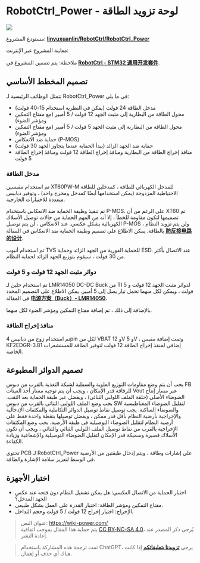 # RobotCtrl_Power - لوحة تزويد الطاقة

![](https://wiki-media-1253965369.cos.ap-guangzhou.myqcloud.com/img/20220527113517.png)

مستودع المشروع: [**linyuxuanlin/RobotCtrl/RobotCtrl_Power**](https://github.com/linyuxuanlin/RobotCtrl/tree/main/RobotCtrl_MultiBoard_Project/RobotCtrl_Power)

معاينة المشروع عبر الإنترنت:

<div class="altium-iframe-viewer">
  <div
    class="altium-ecad-viewer"
    data-project-src="https://github.com/linyuxuanlin/RobotCtrl/raw/main/RobotCtrl_MultiBoard_Project/RobotCtrl_Power_V0.3B.zip"
  ></div>
</div>

ملاحظة: يتم تضمين المشروع في [**RobotCtrl - STM32 通用开发套件**](https://wiki-power.com/ar/RobotCtrl-STM32%E9%80%9A%E7%94%A8%E5%BC%80%E5%8F%91%E5%A5%97%E4%BB%B6).

## تصميم المخطط الأساسي

تتمثل الوظائف الرئيسية لـ RobotCtrl_Power في ما يلي:

- مدخل الطاقة 24 فولت (يمكن في النظرية استخدام 15-40 فولت)
- محول الطاقة من البطارية إلى مثبت الجهد 12 فولت / 5 أمبير (مع مفتاح التمكين ومؤشر الضوء)
- محول الطاقة من البطارية إلى مثبت الجهد 5 فولت / 5 أمبير (مع مفتاح التمكين ومؤشر الضوء)
- حماية ضد الانعكاس (P-MOS)
- حماية ضد الجهد الزائد (يبدأ الحماية عندما يتجاوز الجهد 30 فولت)
- منافذ إخراج الطاقة من البطارية ومنافذ إخراج الطاقة 12 فولت ومنافذ إخراج الطاقة 5 فولت

### مدخل الطاقة

تم استخدام مقبسين XT60PW-M للمدخل الكهربائي للطاقة ، كمدخلين للطاقة الاحتياطية المزدوجة (يمكن استخدامها أيضًا كمدخل ومخرج واحد) ، وتوفير دبابيس متعددة للاختبارات الخارجية.

تم تنفيذ وظيفة الحماية ضد الانعكاس باستخدام P-MOS. على الرغم من أن XT60 تم تصميمها لتكون مقاومة للخطأ ، إلا أنه من المهم الحماية من حالات توصيل الأسلاك الكهربائية بشكل عكسي. عند الانعكاس ، لن يتم توصيل P-MOS ، ولن يتم تزويد النظام بالطاقة. يمكن الاطلاع على تصميم وظيفة الحماية ضد الانعكاس في المقالة [**防反接电路的设计**](https://wiki-power.com/ar/%E9%98%B2%E5%8F%8D%E6%8E%A5%E7%94%B5%E8%B7%AF%E7%9A%84%E8%AE%BE%E8%AE%A1).

تم استخدام أنبوب TVS للحماية الفورية من الجهد الزائد وحماية ESD. عند الاتصال بأكثر من 30 فولت ، سيقوم بتوزيع الجهد الزائد لحماية النظام.

### دوائر مثبت الجهد 12 فولت و 5 فولت

تم استخدام حلين لـ LMR14050 DC-DC Buck من TI لدوائر مثبت الجهد 12 فولت و 5 فولت ، ويمكن لكل منهما تحمل تيار يصل إلى 5 أمبير. يمكن الاطلاع على التصميم المحدد في المقالة [**电源方案（Buck）- LMR14050**](https://wiki-power.com/ar/%E7%94%B5%E6%BA%90%E6%96%B9%E6%A1%88%EF%BC%88Buck%EF%BC%89-LMR14050).

بالإضافة إلى ذلك ، تم إضافة مفتاح التمكين ومؤشر الضوء لكل منهما.

### منافذ إخراج الطاقة

تم استخدام زوج من دبابيس 4pin لكل من VBAT و 12V و 5V ، وتمت إضافة مقبس KF2EDGR-3.81 إضافي لمنفذ إخراج الطاقة 12 فولت لتوفير الطاقة للمستشعرات الخاصة.

## تصميم الدوائر المطبوعة

يجب أن يتم وضع مقاومات التوزيع العلوية والسفلية لشبكة التغذية بالقرب من دبوس FB للرقاقة قدر الإمكان ، ويجب أن يتم توجيه مسار أخذ العينات Vout عبر مسار إنتاج الضوضاء الأصلي (حلقة الملف اللولبي الثنائي) ، ويفضل عبر طبقة الحماية بعد الثقب. يجب وضع الملف اللولبي الثنائي بالقرب من دبوس SW لتقليل الضوضاء المغناطيسية والضوضاء الساكنة. يجب توصيل نقاط توصيل الدوائر التكاملية والمكثفات الإدخالية والإخراجية بأرضية النظام بأقل قدر ممكن ، ويفضل توصيلها بنقطة واحدة فقط على أرضية النظام لتقليل الضوضاء التوصيلية في طبقة الأرضية. يجب وضع المكثفات الإخراجية بالقرب من نقاط توصيل الملف اللولبي الثنائي والثنائي ، ويجب أن تكون الأسلاك قصيرة وسميكة قدر الإمكان لتقليل الضوضاء التوصيلية والإشعاعية وزيادة الكفاءة.

تحتوي PCB لـ RobotCtrl_Power على إشارات وطاقة ، ويتم إدخال طبقتين من الأرضية في الوسط لتعزيز سلامة الإشارة والطاقة.

## اختبار الأجهزة

- اختبار الحماية من الاتصال العكسي: هل يمكن تشغيل النظام دون فتحه عند عكس الجهد المدخل؟
- مفتاح التمكين ومؤشر الطاقة: اختبار القدرة على العمل بشكل طبيعي.
- الإخراج: اختبار إخراج 12 فولت / 5 فولت وحجم التداخل. 

> عنوان النص: <https://wiki-power.com/>  
> يتم حماية هذا المقال بموجب اتفاقية [CC BY-NC-SA 4.0](https://creativecommons.org/licenses/by/4.0/deed.zh)، يُرجى ذكر المصدر عند إعادة النشر.

> تمت ترجمة هذه المشاركة باستخدام ChatGPT، يرجى [**تزويدنا بتعليقاتكم**](https://github.com/linyuxuanlin/Wiki_MkDocs/issues/new) إذا كانت هناك أي حذف أو إهمال.